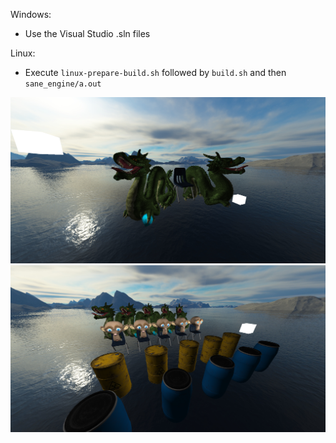 Windows:
- Use the Visual Studio .sln files

Linux:
- Execute `linux-prepare-build.sh` followed by `build.sh` and then `sane_engine/a.out`

![1](https://github.com/limepixl/sane_engine/blob/master/img/1.png)
![2](https://github.com/limepixl/sane_engine/blob/master/img/2.png)
